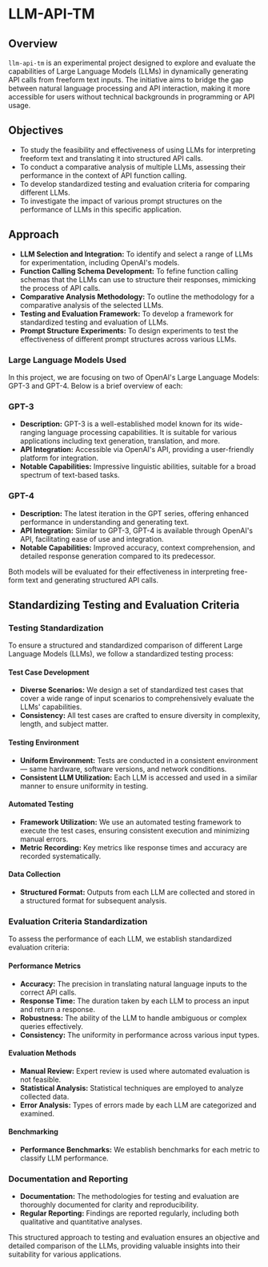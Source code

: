 # LLM-API-TM

## Overview
`llm-api-tm` is an experimental project designed to explore and evaluate the capabilities of Large Language Models (LLMs) in dynamically generating API calls from freeform text inputs. The initiative aims to bridge the gap between natural language processing and API interaction, making it more accessible for users without technical backgrounds in programming or API usage.

## Objectives
- To study the feasibility and effectiveness of using LLMs for interpreting freeform text and translating it into structured API calls.
- To conduct a comparative analysis of multiple LLMs, assessing their performance in the context of API function calling.
- To develop standardized testing and evaluation criteria for comparing different LLMs.
- To investigate the impact of various prompt structures on the performance of LLMs in this specific application.

## Approach
- **LLM Selection and Integration:** To identify and select a range of LLMs for experimentation, including OpenAI's models.
- **Function Calling Schema Development:** To fefine function calling schemas that the LLMs can use to structure their responses, mimicking the process of API calls.
- **Comparative Analysis Methodology:** To outline the methodology for a comparative analysis of the selected LLMs.
- **Testing and Evaluation Framework:** To develop a framework for standardized testing and evaluation of LLMs.
- **Prompt Structure Experiments:** To design experiments to test the effectiveness of different prompt structures across various LLMs.

### Large Language Models Used

In this project, we are focusing on two of OpenAI's Large Language Models: GPT-3 and GPT-4. Below is a brief overview of each:
### GPT-3
- **Description:** GPT-3 is a well-established model known for its wide-ranging language processing capabilities. It is suitable for various applications including text generation, translation, and more.
- **API Integration:** Accessible via OpenAI's API, providing a user-friendly platform for integration.
- **Notable Capabilities:** Impressive linguistic abilities, suitable for a broad spectrum of text-based tasks.

### GPT-4
- **Description:** The latest iteration in the GPT series, offering enhanced performance in understanding and generating text.
- **API Integration:** Similar to GPT-3, GPT-4 is available through OpenAI's API, facilitating ease of use and integration.
- **Notable Capabilities:** Improved accuracy, context comprehension, and detailed response generation compared to its predecessor.

Both models will be evaluated for their effectiveness in interpreting free-form text and generating structured API calls.
  
## Standardizing Testing and Evaluation Criteria

### Testing Standardization

To ensure a structured and standardized comparison of different Large Language Models (LLMs), we follow a standardized testing process:

#### Test Case Development
- **Diverse Scenarios:** We design a set of standardized test cases that cover a wide range of input scenarios to comprehensively evaluate the LLMs' capabilities.
- **Consistency:** All test cases are crafted to ensure diversity in complexity, length, and subject matter.

#### Testing Environment
- **Uniform Environment:** Tests are conducted in a consistent environment — same hardware, software versions, and network conditions.
- **Consistent LLM Utilization:** Each LLM is accessed and used in a similar manner to ensure uniformity in testing.

#### Automated Testing
- **Framework Utilization:** We use an automated testing framework to execute the test cases, ensuring consistent execution and minimizing manual errors.
- **Metric Recording:** Key metrics like response times and accuracy are recorded systematically.

#### Data Collection
- **Structured Format:** Outputs from each LLM are collected and stored in a structured format for subsequent analysis.

### Evaluation Criteria Standardization

To assess the performance of each LLM, we establish standardized evaluation criteria:

#### Performance Metrics
- **Accuracy:** The precision in translating natural language inputs to the correct API calls.
- **Response Time:** The duration taken by each LLM to process an input and return a response.
- **Robustness:** The ability of the LLM to handle ambiguous or complex queries effectively.
- **Consistency:** The uniformity in performance across various input types.

#### Evaluation Methods
- **Manual Review:** Expert review is used where automated evaluation is not feasible.
- **Statistical Analysis:** Statistical techniques are employed to analyze collected data.
- **Error Analysis:** Types of errors made by each LLM are categorized and examined.

#### Benchmarking
- **Performance Benchmarks:** We establish benchmarks for each metric to classify LLM performance.

### Documentation and Reporting

- **Documentation:** The methodologies for testing and evaluation are thoroughly documented for clarity and reproducibility.
- **Regular Reporting:** Findings are reported regularly, including both qualitative and quantitative analyses.

This structured approach to testing and evaluation ensures an objective and detailed comparison of the LLMs, providing valuable insights into their suitability for various applications.


